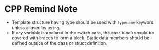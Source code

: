 # CPP Remind Note
- Template structure having type should be used with `typename` keyword unless aliased by `using`.
- If any variable is declared in the switch case, the case block should be covered with braces to form a block.
Static data members should be defined outside of the class or struct definition.